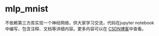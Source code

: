 # mlp_mnist
不依赖第三方库实现一个神经网络，供大家学习交流，代码在jupyter notebook中编写，包含注释、文档等详细内容。更多内容可以在 [CSDN博客](https://blog.csdn.net/hohaizx/article/details/89844065/)中查看。
